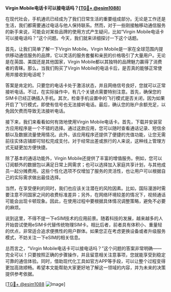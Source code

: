 **Virgin Mobile电话卡可以接电话吗？[[TG💪+ @esim1088](https://t.me/s/esim1088)]**

在现代社会，手机通讯已经成为了我们日常生活的重要组成部分。无论是工作还是生活，我们都需要通过电话与他人保持联系。然而，对于一些刚接触移动通信服务的新手来说，可能会对某些品牌的使用方式产生疑问，比如“Virgin Mobile电话卡可以接电话吗？”这个问题。今天，我们就来详细探讨一下这个话题。

首先，让我们简单了解一下Virgin Mobile。Virgin Mobile是一家在全球范围内提供移动通信服务的品牌，它以灵活的服务套餐和亲民的价格吸引了大量用户。无论是在英国、美国还是其他国家，Virgin Mobile都以其独特的品牌魅力赢得了消费者的青睐。那么，当我们购买了Virgin Mobile的电话卡后，是否真的能够正常使用并接收到电话呢？

答案是肯定的。只要您的电话卡处于激活状态，并且网络信号良好，您就可以正常接听电话。不过，在实际操作中，有几个关键点需要特别注意。首先，确保您的SIM卡已经正确插入手机。其次，检查手机设置中的飞行模式是否关闭，因为如果开启了飞行模式，即使有信号也无法接听电话。最后，确认您的账户余额充足，以免因欠费而导致无法接听电话。

接下来，我们来看看如何有效地使用Virgin Mobile电话卡。首先，下载并安装官方应用程序是一个不错的选择。通过这款应用，您可以随时查看通话记录、短信余额以及数据流量使用情况。此外，该应用程序还提供了便捷的充值功能，让您无需前往实体店铺即可轻松完成支付。对于经常出差或旅行的人来说，这种线上管理方式无疑更加方便快捷。

除了基本的通话功能外，Virgin Mobile还提供了丰富的增值服务。例如，您可以订阅额外的数据包以满足日常上网需求；也可以选择加入家庭共享计划，与其他成员一起分摊费用。这些个性化选项不仅增加了服务的灵活性，也让用户可以根据自己的实际需求做出最佳选择。

当然，在享受便利的同时，我们也应该关注潜在的风险因素。比如，国际漫游时需要注意不同国家之间的收费标准差异；另外，在网络环境较差的情况下，视频通话可能会出现卡顿现象。因此，在使用过程中要根据具体情况调整策略，避免不必要的麻烦。

说到这里，不得不提一下eSIM技术的应用前景。随着科技的发展，越来越多的人开始尝试使用eSIM卡代替传统物理SIM卡。相比后者，前者具有体积小、重量轻的优点，非常适合追求便携性的用户群体。如果您正在考虑更换设备或者升级服务模式，不妨关注一下eSIM的相关信息。

总而言之，“Virgin Mobile电话卡可以接电话吗？”这个问题的答案非常明确——完全可以！只要按照正确的步骤操作，并且留意相关注意事项，您就能享受到稳定可靠的通信体验。同时，借助现代化工具如官方APP等手段，可以让整个过程变得更加高效顺畅。希望本文能帮助大家更好地了解这一领域的内容，并为未来的决策提供参考依据。

[[TG💪+ @esim1088](https://t.me/s/esim1088) ![Image](https://i.postimg.cc/4NQfJmqS/Snipaste-2025-05-13-00-14-12.png)]